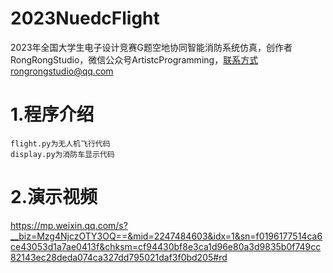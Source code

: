 # 2023NuedcFlight
2023年全国大学生电子设计竞赛G题空地协同智能消防系统仿真，创作者RongRongStudio，微信公众号ArtistcProgramming，联系方式rongrongstudio@qq.com
# 1.程序介绍
    flight.py为无人机飞行代码
    display.py为消防车显示代码
# 2.演示视频
https://mp.weixin.qq.com/s?__biz=Mzg4NjczOTY3OQ==&mid=2247484603&idx=1&sn=f0196177514ca6ce43053d1a7ae0413f&chksm=cf94430bf8e3ca1d96e80a3d9835b0f749cc82143ec28deda074ca327dd795021daf3f0bd205#rd